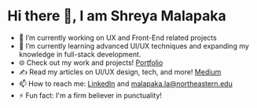 # Hi there 👋, I am Shreya Malapaka

- 📝 I’m currently working on UX and Front-End related projects
- 🌱 I’m currently learning advanced UI/UX techniques and expanding my knowledge in full-stack development.
- 🌐 Check out my work and projects! [Portfolio](https://shreyamalapaka.framer.website/)
- ✍️  Read my articles on UI/UX design, tech, and more! [Medium](https://medium.com/@your-medium-username)
- 📫 How to reach me: [LinkedIn](https://www.linkedin.com/in/shreya-malapaka-56131b217/) and [malapaka.la@northeastern.edu](mailto:malapaka.la@northeastern.edu)
- ⚡ Fun fact: I'm a firm believer in punctuality!

